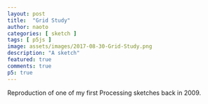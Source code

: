 ```yaml
---
layout: post
title:  "Grid Study"
author: naoto
categories: [ sketch ]
tags: [ p5js ]
image: assets/images/2017-08-30-Grid-Study.png
description: "A sketch"
featured: true
comments: true
p5: true
---
```


<div id = "p5sketch">
  <!-- p5 instance will be created here -->
</div>

Reproduction of one of my first Processing sketches back in 2009.

<script>
//.parent("p5sketch")
function setup() {
  createCanvas(400, 400).parent("p5sketch");
}
function draw() {
  background(0);
  for(let i = 0; i < 16; i++) {
    stroke(255);
    let x = int(map(i, 0, 16, 0, width));
    line(x, 0, x, height);
    line(0, x, width, x);
  }
}
</script>